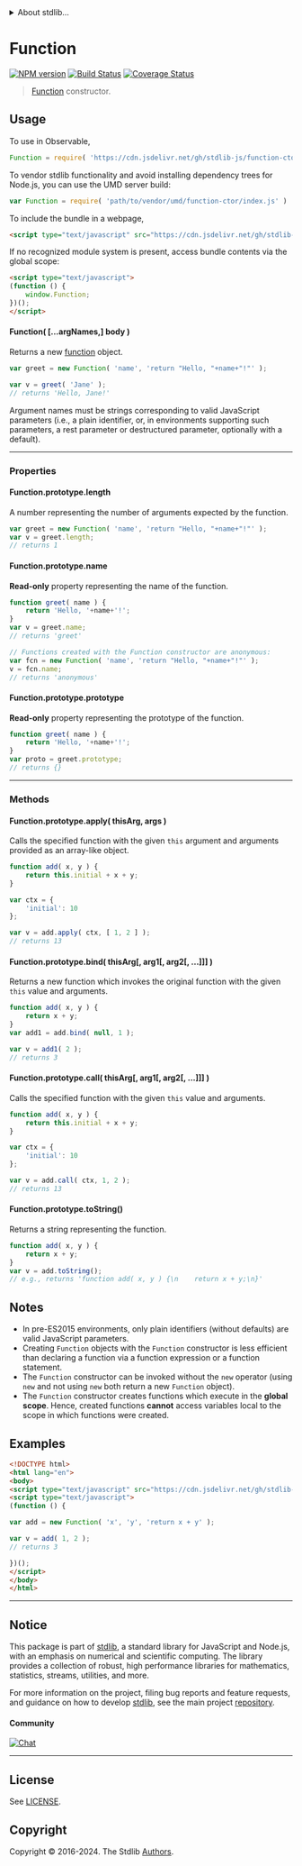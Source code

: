 <!--

@license Apache-2.0

Copyright (c) 2022 The Stdlib Authors.

Licensed under the Apache License, Version 2.0 (the "License");
you may not use this file except in compliance with the License.
You may obtain a copy of the License at

   http://www.apache.org/licenses/LICENSE-2.0

Unless required by applicable law or agreed to in writing, software
distributed under the License is distributed on an "AS IS" BASIS,
WITHOUT WARRANTIES OR CONDITIONS OF ANY KIND, either express or implied.
See the License for the specific language governing permissions and
limitations under the License.

-->


<details>
  <summary>
    About stdlib...
  </summary>
  <p>We believe in a future in which the web is a preferred environment for numerical computation. To help realize this future, we've built stdlib. stdlib is a standard library, with an emphasis on numerical and scientific computation, written in JavaScript (and C) for execution in browsers and in Node.js.</p>
  <p>The library is fully decomposable, being architected in such a way that you can swap out and mix and match APIs and functionality to cater to your exact preferences and use cases.</p>
  <p>When you use stdlib, you can be absolutely certain that you are using the most thorough, rigorous, well-written, studied, documented, tested, measured, and high-quality code out there.</p>
  <p>To join us in bringing numerical computing to the web, get started by checking us out on <a href="https://github.com/stdlib-js/stdlib">GitHub</a>, and please consider <a href="https://opencollective.com/stdlib">financially supporting stdlib</a>. We greatly appreciate your continued support!</p>
</details>

# Function

[![NPM version][npm-image]][npm-url] [![Build Status][test-image]][test-url] [![Coverage Status][coverage-image]][coverage-url] <!-- [![dependencies][dependencies-image]][dependencies-url] -->

> [Function][mdn-function] constructor.

<!-- Section to include introductory text. Make sure to keep an empty line after the intro `section` element and another before the `/section` close. -->

<section class="intro">

</section>

<!-- /.intro -->

<!-- Package usage documentation. -->



<section class="usage">

## Usage

To use in Observable,

```javascript
Function = require( 'https://cdn.jsdelivr.net/gh/stdlib-js/function-ctor@umd/browser.js' )
```

To vendor stdlib functionality and avoid installing dependency trees for Node.js, you can use the UMD server build:

```javascript
var Function = require( 'path/to/vendor/umd/function-ctor/index.js' )
```

To include the bundle in a webpage,

```html
<script type="text/javascript" src="https://cdn.jsdelivr.net/gh/stdlib-js/function-ctor@umd/browser.js"></script>
```

If no recognized module system is present, access bundle contents via the global scope:

```html
<script type="text/javascript">
(function () {
    window.Function;
})();
</script>
```

#### Function( \[...argNames,] body )

Returns a new [function][mdn-function] object.

```javascript
var greet = new Function( 'name', 'return "Hello, "+name+"!"' );

var v = greet( 'Jane' );
// returns 'Hello, Jane!'
```

Argument names must be strings corresponding to valid JavaScript parameters (i.e., a plain identifier, or, in environments supporting such parameters, a rest parameter or destructured parameter, optionally with a default).

* * *

### Properties

<a name="prop-length"></a>

#### Function.prototype.length

A number representing the number of arguments expected by the function.

```javascript
var greet = new Function( 'name', 'return "Hello, "+name+"!"' );
var v = greet.length;
// returns 1
```

<a name="prop-name"></a>

#### Function.prototype.name

**Read-only** property representing the name of the function.

```javascript
function greet( name ) {
    return 'Hello, '+name+'!';
}
var v = greet.name;
// returns 'greet'

// Functions created with the Function constructor are anonymous:
var fcn = new Function( 'name', 'return "Hello, "+name+"!"' );
v = fcn.name;
// returns 'anonymous'
```

<a name="prop-prototype"></a>

#### Function.prototype.prototype

**Read-only** property representing the prototype of the function.

```javascript
function greet( name ) {
    return 'Hello, '+name+'!';
}
var proto = greet.prototype;
// returns {}
```

* * *

### Methods

<a name="method-apply"></a>

#### Function.prototype.apply( thisArg, args )

Calls the specified function with the given `this` argument and arguments provided as an array-like object.

<!-- eslint-disable no-invalid-this -->

```javascript
function add( x, y ) {
    return this.initial + x + y;
}

var ctx = {
    'initial': 10
};

var v = add.apply( ctx, [ 1, 2 ] );
// returns 13
```

<a name="method-bind"></a>

#### Function.prototype.bind( thisArg\[, arg1\[, arg2\[, ...]]] )

Returns a new function which invokes the original function with the given `this` value and arguments.

```javascript
function add( x, y ) {
    return x + y;
}
var add1 = add.bind( null, 1 );

var v = add1( 2 );
// returns 3
```

<a name="method-call"></a>

#### Function.prototype.call( thisArg\[, arg1\[, arg2\[, ...]]] )

Calls the specified function with the given `this` value and arguments.

<!-- eslint-disable no-invalid-this -->

```javascript
function add( x, y ) {
    return this.initial + x + y;
}

var ctx = {
    'initial': 10
};

var v = add.call( ctx, 1, 2 );
// returns 13
```

<a name="method-to-string"></a>

#### Function.prototype.toString()

Returns a string representing the function.

```javascript
function add( x, y ) {
    return x + y;
}
var v = add.toString();
// e.g., returns 'function add( x, y ) {\n    return x + y;\n}'
```

</section>

<!-- /.usage -->

<!-- Package usage notes. Make sure to keep an empty line after the `section` element and another before the `/section` close. -->

<section class="notes">

## Notes

-   In pre-ES2015 environments, only plain identifiers (without defaults) are valid JavaScript parameters.
-   Creating `Function` objects with the `Function` constructor is less efficient than declaring a function via a function expression or a function statement.
-   The `Function` constructor can be invoked without the `new` operator (using `new` and not using `new` both return a new `Function` object).
-   The `Function` constructor creates functions which execute in the **global scope**. Hence, created functions **cannot** access variables local to the scope in which functions were created.  

</section>

<!-- /.notes -->

<!-- Package usage examples. -->

<section class="examples">

## Examples

<!-- eslint no-undef: "error" -->

```html
<!DOCTYPE html>
<html lang="en">
<body>
<script type="text/javascript" src="https://cdn.jsdelivr.net/gh/stdlib-js/function-ctor@umd/browser.js"></script>
<script type="text/javascript">
(function () {

var add = new Function( 'x', 'y', 'return x + y' );

var v = add( 1, 2 );
// returns 3

})();
</script>
</body>
</html>
```

</section>

<!-- /.examples -->

<!-- Section to include cited references. If references are included, add a horizontal rule *before* the section. Make sure to keep an empty line after the `section` element and another before the `/section` close. -->

<section class="references">

</section>

<!-- /.references -->

<!-- Section for related `stdlib` packages. Do not manually edit this section, as it is automatically populated. -->

<section class="related">

</section>

<!-- /.related -->

<!-- Section for all links. Make sure to keep an empty line after the `section` element and another before the `/section` close. -->


<section class="main-repo" >

* * *

## Notice

This package is part of [stdlib][stdlib], a standard library for JavaScript and Node.js, with an emphasis on numerical and scientific computing. The library provides a collection of robust, high performance libraries for mathematics, statistics, streams, utilities, and more.

For more information on the project, filing bug reports and feature requests, and guidance on how to develop [stdlib][stdlib], see the main project [repository][stdlib].

#### Community

[![Chat][chat-image]][chat-url]

---

## License

See [LICENSE][stdlib-license].


## Copyright

Copyright &copy; 2016-2024. The Stdlib [Authors][stdlib-authors].

</section>

<!-- /.stdlib -->

<!-- Section for all links. Make sure to keep an empty line after the `section` element and another before the `/section` close. -->

<section class="links">

[npm-image]: http://img.shields.io/npm/v/@stdlib/function-ctor.svg
[npm-url]: https://npmjs.org/package/@stdlib/function-ctor

[test-image]: https://github.com/stdlib-js/function-ctor/actions/workflows/test.yml/badge.svg?branch=main
[test-url]: https://github.com/stdlib-js/function-ctor/actions/workflows/test.yml?query=branch:main

[coverage-image]: https://img.shields.io/codecov/c/github/stdlib-js/function-ctor/main.svg
[coverage-url]: https://codecov.io/github/stdlib-js/function-ctor?branch=main

<!--

[dependencies-image]: https://img.shields.io/david/stdlib-js/function-ctor.svg
[dependencies-url]: https://david-dm.org/stdlib-js/function-ctor/main

-->

[chat-image]: https://img.shields.io/gitter/room/stdlib-js/stdlib.svg
[chat-url]: https://app.gitter.im/#/room/#stdlib-js_stdlib:gitter.im

[stdlib]: https://github.com/stdlib-js/stdlib

[stdlib-authors]: https://github.com/stdlib-js/stdlib/graphs/contributors

[umd]: https://github.com/umdjs/umd
[es-module]: https://developer.mozilla.org/en-US/docs/Web/JavaScript/Guide/Modules

[deno-url]: https://github.com/stdlib-js/function-ctor/tree/deno
[deno-readme]: https://github.com/stdlib-js/function-ctor/blob/deno/README.md
[umd-url]: https://github.com/stdlib-js/function-ctor/tree/umd
[umd-readme]: https://github.com/stdlib-js/function-ctor/blob/umd/README.md
[esm-url]: https://github.com/stdlib-js/function-ctor/tree/esm
[esm-readme]: https://github.com/stdlib-js/function-ctor/blob/esm/README.md
[branches-url]: https://github.com/stdlib-js/function-ctor/blob/main/branches.md

[stdlib-license]: https://raw.githubusercontent.com/stdlib-js/function-ctor/main/LICENSE

[mdn-function]: https://developer.mozilla.org/en-US/docs/Web/JavaScript/Reference/Global_Objects/Function

</section>

<!-- /.links -->
